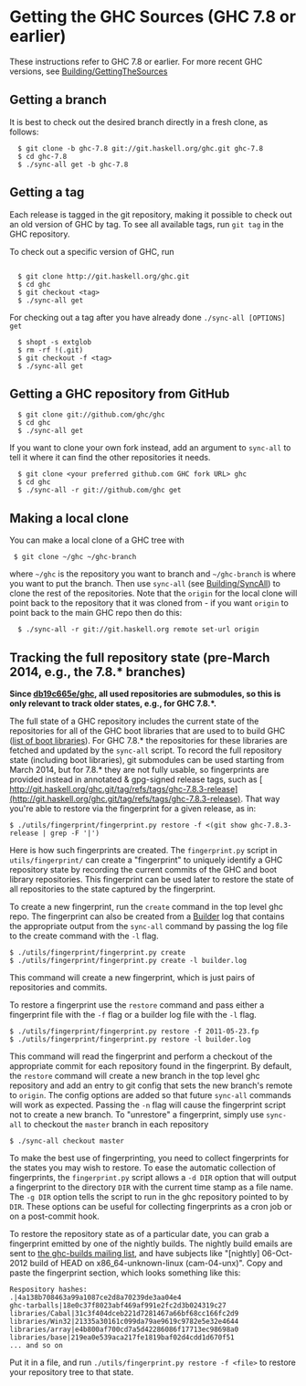 # Getting the GHC Sources (GHC 7.8 or earlier)


These instructions refer to GHC 7.8 or earlier. For more recent GHC versions, see [Building/GettingTheSources](building/getting-the-sources)

## Getting a branch


It is best to check out the desired branch directly in a fresh clone, as follows:

```wiki
  $ git clone -b ghc-7.8 git://git.haskell.org/ghc.git ghc-7.8
  $ cd ghc-7.8
  $ ./sync-all get -b ghc-7.8
```

## Getting a tag


Each release is tagged in the git repository, making it possible to check out an old version of GHC by tag. To see all available tags, run `git tag` in the GHC repository.


To check out a specific version of GHC, run

```wiki

  $ git clone http://git.haskell.org/ghc.git
  $ cd ghc
  $ git checkout <tag>
  $ ./sync-all get
```


For checking out a tag after you have already done `./sync-all [OPTIONS] get`

```wiki
  $ shopt -s extglob
  $ rm -rf !(.git)
  $ git checkout -f <tag>
  $ ./sync-all get
```

## Getting a GHC repository from GitHub

```wiki
  $ git clone git://github.com/ghc/ghc
  $ cd ghc
  $ ./sync-all get
```


If you want to clone your own fork instead, add an argument to `sync-all` to tell it where it can find the other repositories it needs.

```wiki
  $ git clone <your preferred github.com GHC fork URL> ghc
  $ cd ghc
  $ ./sync-all -r git://github.com/ghc get
```

## Making a local clone


You can make a local clone of a GHC tree with

```wiki
 $ git clone ~/ghc ~/ghc-branch
```


where `~/ghc` is the repository you want to branch and `~/ghc-branch` is where you want to put the branch. Then use `sync-all` (see [Building/SyncAll](building/sync-all)) to clone the rest of the repositories.  Note that the `origin` for the local clone will point back to the repository that it was cloned from - if you want `origin` to point back to the main GHC repo then do this:

```wiki
  $ ./sync-all -r git://git.haskell.org remote set-url origin
```

## Tracking the full repository state (pre-March 2014, e.g., the 7.8.\* branches)

**Since [db19c665e/ghc](/trac/ghc/changeset/db19c665e/ghc), all used repositories are submodules, so this is only relevant to track older states, e.g., for GHC 7.8.\*.** 
 
The full state of a GHC repository includes the current state of the repositories for all of the GHC boot libraries that are used to to build GHC ([list of boot libraries](repositories)). For GHC 7.8.\* the repositories for these libraries are fetched and updated by the `sync-all` script. To record the full repository state (including boot libraries), git submodules can be used starting from March 2014, but for 7.8.\* they are not fully usable, so fingerprints are provided instead in annotated & gpg-signed release tags, such as [ http://git.haskell.org/ghc.git/tag/refs/tags/ghc-7.8.3-release](http://git.haskell.org/ghc.git/tag/refs/tags/ghc-7.8.3-release).
That way you're able to restore via the fingerprint for a given release, as in:

```wiki
$ ./utils/fingerprint/fingerprint.py restore -f <(git show ghc-7.8.3-release | grep -F '|')
```


Here is how such fingerprints are created. The `fingerprint.py` script in `utils/fingerprint/` can create a "fingerprint" to uniquely identify a GHC repository state by recording the current commits of the GHC and boot library repositories. This fingerprint can be used later to restore the state of all repositories to the state captured by the fingerprint.  
 
To create a new fingerprint, run the `create` command in the top level ghc repo. The fingerprint can also be created from a [Builder](builder) log that contains the appropriate output from the `sync-all` command by passing the log file to the create command with the `-l` flag. 
 

```wiki
$ ./utils/fingerprint/fingerprint.py create 
$ ./utils/fingerprint/fingerprint.py create -l builder.log 
```


 
This command will create a new fingerprint, which is just pairs of repositories and commits.  
 
To restore a fingerprint use the `restore` command and pass either a fingerprint file with the `-f` flag or a builder log file with the `-l` flag. 
 

```wiki
$ ./utils/fingerprint/fingerprint.py restore -f 2011-05-23.fp 
$ ./utils/fingerprint/fingerprint.py restore -l builder.log 
```


 
This command will read the fingerprint and perform a checkout of the appropriate commit for each repository found in the fingerprint. By default, the `restore` command will create a new branch in the top level ghc repository and add an entry to git config that sets the new branch's remote to `origin`. The config options are added so that future `sync-all` commands will work as expected. Passing the `-n` flag will cause the fingerprint script not to create a new branch. To "unrestore" a fingerprint, simply use `sync-all` to checkout the `master` branch in each repository 
 

```wiki
$ ./sync-all checkout master 
```


 
To make the best use of fingerprinting, you need to collect fingerprints for the states you may wish to restore. To ease the automatic collection of fingerprints, the `fingerprint.py` script allows a `-d DIR` option that will output a fingerprint to the directory `DIR` with the current time stamp as a file name. The `-g DIR` option tells the script to run in the ghc repository pointed to by `DIR`. These options can be useful for collecting fingerprints as a cron job or on a post-commit hook. 
 
To restore the repository state as of a particular date, you can grab a fingerprint emitted by one of the nightly builds.  The nightly build emails are sent to [ the ghc-builds mailing list](http://www.haskell.org/pipermail/ghc-builds/), and have subjects like "\[nightly\] 06-Oct-2012 build of HEAD on x86_64-unknown-linux (cam-04-unx)".  Copy and paste the fingerprint section, which looks something like this: 
 

```wiki
Respository hashes: 
.|4a138b708463a99a1087ce2d8a70239de3aa04e4 
ghc-tarballs|18e0c37f8023abf469af991e2fc2d3b024319c27 
libraries/Cabal|31c3f404dceb221d7281467a66bf68cc166fc2d9 
libraries/Win32|21335a30161c099da79ae9619c9782e5e32e4644 
libraries/array|e4b800af700cd7a5d42286086f17713ec98698a0 
libraries/base|219ea0e539aca217fe1819baf02d4cdd1d670f51 
... and so on 
```


 
Put it in a file, and run `./utils/fingerprint.py restore -f <file>` to restore your repository tree to that state. 

